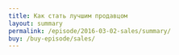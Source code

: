 ```yaml
---
title: Как стать лучшим продавцом
layout: summary
permalink: /episode/2016-03-02-sales/summary/
buy: /buy-episode/sales/
---
```

